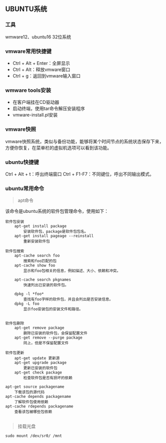 ## UBUNTU系统 ##

### 工具 ###
wmware12、ubuntu16 32位系统

### vmware常用快捷键 ###
- Ctrl + Alt + Enter：全屏显示 
- Ctrl + Alt：释放vmware窗口 
- Ctrl + g：返回到vmware输入窗口

### wmware tools安装 ###
- 在客户端挂在CD驱动器
- 启动终端，使用tar命令解压安装程序
- vmware-install.pl安装

### vmware快照 ###
vmware快照系统，类似与备份功能，能够将某个时间节点的系统状态保存下来，方便你恢复，在菜单栏的虚拟机选项可以看到该功能。

### ubuntu快捷键 ###
Ctrl + Alt + t：呼出终端窗口
Ctrl + F1-F7：不同键位，呼出不同输出模式。

### ubuntu常用命令 ###
>apt命令

该命令是ubuntu系统的软件包管理命令，使用如下：
```
软件包安装
	apt-get install package
		安装软件包，package是软件包包名。
	apt-get install pageage --reinstall
		重新安装软件包
	
软件包搜索
	apt-cache search foo
		搜索和foo匹配的包
	apt-cache show foo
		显示和foo包相关的信息，例如描述、大小、依赖和冲突。
	
	apt-cache search pkgnames
		快速列出已安装的软件包。

	dpkg -l *foo*
		查找有foo字样的软件包，并且会列出是否安装信息。
	dpkg -L foo
		显示foo安装包的安装文件和路径。
	

软件包删除
	apt-get remove package
		删除已安装的软件包，会保留配置文件
	apt-get remove --purge package
		同上，但是不保留配置文件
	
软件包更新
	apt-get update 更新源
	apt-get upgrade package
		更新已安装的软件包
	apt-get check package
		检查软件包是否有损坏的依赖

apt-get source packagename
	下载该包的源代码
apt-cache depends packagename
	了解软件包使用依赖
apt-cache rdepends packagename
	查看该包被哪些包依赖
	
```

>挂载光盘

```
sudo mount /dev/sr0/ /mnt
```